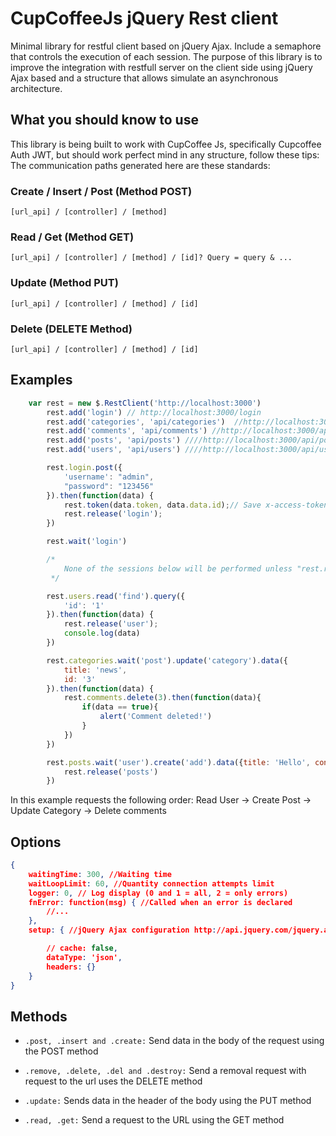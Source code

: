 # CupCoffeeJs jQuery Rest client

Minimal library for restful client based on jQuery Ajax. Include a semaphore that controls the execution of each session. The purpose of this library is to improve the integration with restfull server on the client side using jQuery Ajax based and a structure that allows simulate an asynchronous architecture.

## What you should know to use

This library is being built to work with CupCoffee Js, specifically Cupcoffee Auth JWT, but should work perfect mind in any structure, follow these tips: The communication paths generated here are these standards:

### Create / Insert / Post (Method POST)

`[url_api] / [controller] / [method]`

### Read / Get (Method GET)

`[url_api] / [controller] / [method] / [id]? Query = query & ...`

### Update (Method PUT)

`[url_api] / [controller] / [method] / [id]`

### Delete (DELETE Method)

`[url_api] / [controller] / [method] / [id]`

## Examples
```javascript
    var rest = new $.RestClient('http://localhost:3000')
        rest.add('login') // http://localhost:3000/login
        rest.add('categories', 'api/categories')  //http://localhost:3000/api/categories
        rest.add('comments', 'api/comments') //http://localhost:3000/api/comments
        rest.add('posts', 'api/posts') ////http://localhost:3000/api/posts
        rest.add('users', 'api/users') ////http://localhost:3000/api/users

        rest.login.post({
            'username': "admin",
            "password": "123456"
        }).then(function(data) {
            rest.token(data.token, data.data.id);// Save x-access-token and x-key
            rest.release('login');
        })

        rest.wait('login')

        /*
            None of the sessions below will be performed unless "rest.release ('login')" is executed.
         */

        rest.users.read('find').query({
            'id': '1'
        }).then(function(data) {
            rest.release('user');
            console.log(data)
        })

        rest.categories.wait('post').update('category').data({
            title: 'news',
            id: '3'
        }).then(function(data) {
            rest.comments.delete(3).then(function(data){
                if(data == true){
                    alert('Comment deleted!')
                }
            })
        })

        rest.posts.wait('user').create('add').data({title: 'Hello', content: "Word!"}).then(function(data) {
            rest.release('posts')
        })
```

In this example requests the following order: Read User -> Create Post -> Update Category -> Delete comments

## Options

```json
{
    waitingTime: 300, //Waiting time
    waitLoopLimit: 60, //Quantity connection attempts limit
    logger: 0, // Log display (0 and 1 = all, 2 = only errors)
    fnError: function(msg) { //Called when an error is declared
        //...
    },
    setup: { //jQuery Ajax configuration http://api.jquery.com/jquery.ajax/

        // cache: false,
        dataType: 'json',
        headers: {}
    }
}
```

## Methods

 - `.post, .insert and .create:` Send data in the body of the request using the POST method

 - `.remove, .delete, .del and .destroy:` Send a removal request with request to the url uses the DELETE method

 - `.update:` Sends data in the header of the body using the PUT method


 - `.read, .get:` Send a request to the URL using the GET method
